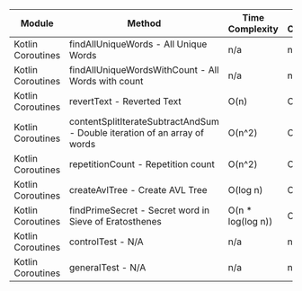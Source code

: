 | Module | Method | Time Complexity | Space Complexity | Repetitions | Measured Duration | Machine |
|---|---|---|---|---|---|---|
| Kotlin Coroutines | findAllUniqueWords - All Unique Words | n/a | n/a | 10000 | 2880 | Prototype |
| Kotlin Coroutines | findAllUniqueWordsWithCount - All Words with count | n/a | n/a | 10000 | 1938 | Prototype |
| Kotlin Coroutines | revertText - Reverted Text | O(n) | O(1) | 10000 | 535 | Prototype |
| Kotlin Coroutines | contentSplitIterateSubtractAndSum - Double iteration of an array of words | O(n^2) | O(1) | 10000 | 2469 | Prototype |
| Kotlin Coroutines | repetitionCount - Repetition count | O(n^2) | O(1) | 10000 | 2258 | Prototype |
| Kotlin Coroutines | createAvlTree - Create AVL Tree | O(log n) | O(n) | 10000 | 1312 | Prototype |
| Kotlin Coroutines | findPrimeSecret - Secret word in Sieve of Eratosthenes | O(n * log(log n)) | O(n) | 10000 | 579 | Prototype |
| Kotlin Coroutines | controlTest - N/A | n/a | n/a | 10000 | 584 | Prototype |
| Kotlin Coroutines | generalTest - N/A | n/a | n/a | 10000 | 168 | Prototype |
